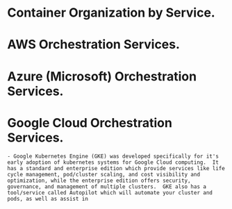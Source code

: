 # **Container Organization by Service.**
# AWS Orchestration Services.
# Azure (Microsoft) Orchestration Services.
# Google Cloud Orchestration Services.

    - Google Kubernetes Engine (GKE) was developed specifically for it's early adoption of kubernetes systems for Google Cloud computing.  It has a standard and enterprise edition which provide services like life cycle management, pod/cluster scaling, and cost visibility and optimization, while the enterprise edition offers security, governance, and management of multiple clusters.  GKE also has a tool/service called Autopilot which will automate your cluster and pods, as well as assist in 